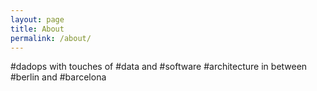 ```yaml
---
layout: page
title: About
permalink: /about/
---
```


#dadops with touches of #data and #software #architecture in between #berlin and #barcelona
